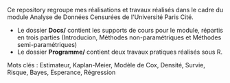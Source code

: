 Ce repository regroupe mes réalisations et travaux réalisés dans le cadre du module Analyse de Données Censurées de l'Université Paris Cité.

- Le dossier **Docs/** contient les supports de cours pour le module, répartis en trois parties (Introducion, Méthodes non-paramétriques et Méthodes semi-paramétriques)
- Le dossier **Programme/** contient deux travaux pratiques réalisés sous R.

Mots clés : Estimateur, Kaplan-Meier, Modèle de Cox, Densité, Survie, Risque, Bayes, Esperance, Régression
